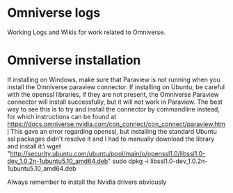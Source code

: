 # Omniverse logs
Working Logs and Wikis for work related to Omniverse.

# Omniverse installation
If installing on Windows, make sure that Paraview is not running when you install the Omniverse paraview connector.
If installing on Ubuntu, be careful with the openssl libraries, if they are not present, the Omniverse Paraview connector will install successfully, but it will not work in Paraview. The best way to see this is to try and install the connector by commandline instead, for which instructions can be found at https://docs.omniverse.nvidia.com/con_connect/con_connect/paraview.html
This gave an error regarding openssl, but installing the standard Ubuntu ssl packages didn't resolve it and I had to manually download the library and install it:\\
wget "http://security.ubuntu.com/ubuntu/pool/main/o/openssl1.0/libssl1.0-dev_1.0.2n-1ubuntu5.10_amd64.deb"
sudo dpkg -i libssl1.0-dev_1.0.2n-1ubuntu5.10_amd64.deb

Always remember to install the Nvidia drivers obviously

